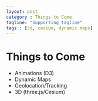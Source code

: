 ```yaml
---
layout: post
category : Things to Come
tagline: "Supporting tagline"
tags : [3d, cesium, dynamic maps]
---
```


# Things to Come

 * Animations (D3)
 * Dynamic Maps
 * Geolocation/Tracking
 * 3D (three.js/Cesium)

